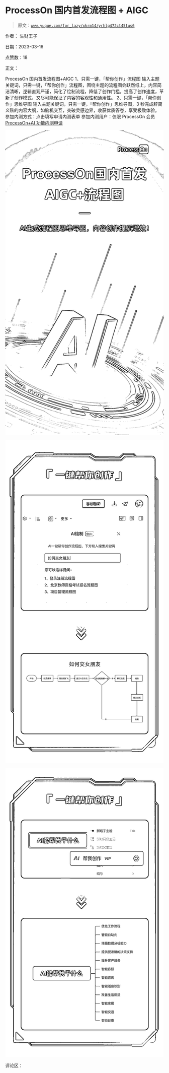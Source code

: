 # ProcessOn 国内首发流程图 + AIGC

> 原文：[`www.yuque.com/for_lazy/xkrm14/yrhlg472ct45tus6`](https://www.yuque.com/for_lazy/xkrm14/yrhlg472ct45tus6)

作者： 生财王子

日期：2023-03-16

点赞数：18

正文：

ProcessOn 国内首发流程图+AIGC 1、只需一键，「帮你创作」流程图 输入主题关键词，只需一键，「帮你创作」流程图，围绕主题的流程图会跃然纸上，内容简洁清晰，逻辑直观严谨，简化了绘制流程，降低了创作门槛，提高了创作速度，革新了创作模式，又尽可能保证了内容的客观性和通用性。 2、只需一键，「帮你创作」思维导图 输入主题关键词，只需一键，「帮你创作」思维导图，3 秒完成辞简义赅的内容大纲，如脑机交互，突破灵感边界，收获优质答卷，享受极致体验。 参加内测方式：点击填写申请内测表单 参加内测用户：仅限 ProcessOn 会员[ProcessOn+AI 功能内测申请](https://pzfkixgctyl5cu2v.mikecrm.com/OnwA2xk)

![](img/bed37754edfd8e5b304d4112be406788.png)

![](img/63eb03c30dc4fdf8a831c622c78a6b90.png)

![](img/bff66335d16e397fdcf4e0c6c2f19d8d.png)

评论区：




